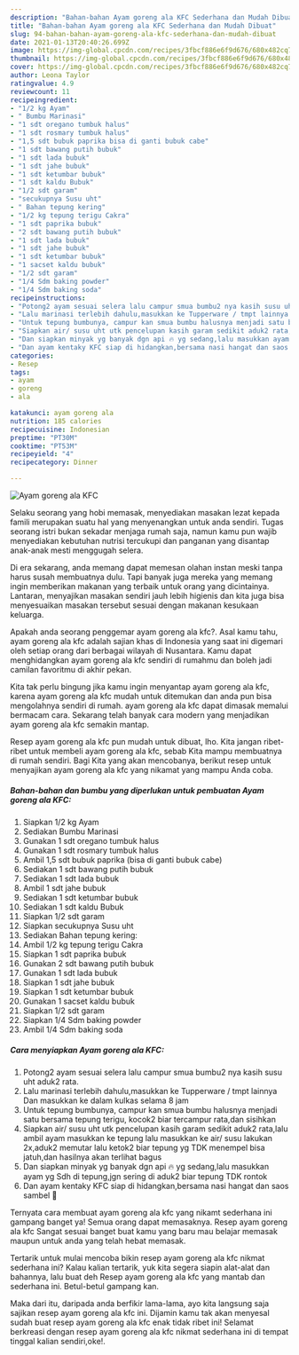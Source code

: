```yaml
---
description: "Bahan-bahan Ayam goreng ala KFC Sederhana dan Mudah Dibuat"
title: "Bahan-bahan Ayam goreng ala KFC Sederhana dan Mudah Dibuat"
slug: 94-bahan-bahan-ayam-goreng-ala-kfc-sederhana-dan-mudah-dibuat
date: 2021-01-13T20:40:26.699Z
image: https://img-global.cpcdn.com/recipes/3fbcf886e6f9d676/680x482cq70/ayam-goreng-ala-kfc-foto-resep-utama.jpg
thumbnail: https://img-global.cpcdn.com/recipes/3fbcf886e6f9d676/680x482cq70/ayam-goreng-ala-kfc-foto-resep-utama.jpg
cover: https://img-global.cpcdn.com/recipes/3fbcf886e6f9d676/680x482cq70/ayam-goreng-ala-kfc-foto-resep-utama.jpg
author: Leona Taylor
ratingvalue: 4.9
reviewcount: 11
recipeingredient:
- "1/2 kg Ayam"
- " Bumbu Marinasi"
- "1 sdt oregano tumbuk halus"
- "1 sdt rosmary tumbuk halus"
- "1,5 sdt bubuk paprika bisa di ganti bubuk cabe"
- "1 sdt bawang putih bubuk"
- "1 sdt lada bubuk"
- "1 sdt jahe bubuk"
- "1 sdt ketumbar bubuk"
- "1 sdt kaldu Bubuk"
- "1/2 sdt garam"
- "secukupnya Susu uht"
- " Bahan tepung kering"
- "1/2 kg tepung terigu Cakra"
- "1 sdt paprika bubuk"
- "2 sdt bawang putih bubuk"
- "1 sdt lada bubuk"
- "1 sdt jahe bubuk"
- "1 sdt ketumbar bubuk"
- "1 sacset kaldu bubuk"
- "1/2 sdt garam"
- "1/4 Sdm baking powder"
- "1/4 Sdm baking soda"
recipeinstructions:
- "Potong2 ayam sesuai selera lalu campur smua bumbu2 nya kasih susu uht aduk2 rata."
- "Lalu marinasi terlebih dahulu,masukkan ke Tupperware / tmpt lainnya Dan masukkan ke dalam kulkas selama 8 jam"
- "Untuk tepung bumbunya, campur kan smua bumbu halusnya menjadi satu bersama tepung terigu, kocok2 biar tercampur rata,dan sisihkan"
- "Siapkan air/ susu uht utk pencelupan kasih garam sedikit aduk2 rata,lalu ambil ayam masukkan ke tepung lalu masukkan ke air/ susu lakukan 2x,aduk2 memutar lalu ketok2 biar tepung yg TDK menempel bisa jatuh,dan hasilnya akan terlihat bagus"
- "Dan siapkan minyak yg banyak dgn api 🔥 yg sedang,lalu masukkan ayam yg Sdh di tepung,jgn sering di aduk2 biar tepung TDK rontok"
- "Dan ayam kentaky KFC siap di hidangkan,bersama nasi hangat dan saos sambel 🤗"
categories:
- Resep
tags:
- ayam
- goreng
- ala

katakunci: ayam goreng ala 
nutrition: 185 calories
recipecuisine: Indonesian
preptime: "PT30M"
cooktime: "PT53M"
recipeyield: "4"
recipecategory: Dinner

---
```



![Ayam goreng ala KFC](https://img-global.cpcdn.com/recipes/3fbcf886e6f9d676/680x482cq70/ayam-goreng-ala-kfc-foto-resep-utama.jpg)

Selaku seorang yang hobi memasak, menyediakan masakan lezat kepada famili merupakan suatu hal yang menyenangkan untuk anda sendiri. Tugas seorang istri bukan sekadar menjaga rumah saja, namun kamu pun wajib menyediakan kebutuhan nutrisi tercukupi dan panganan yang disantap anak-anak mesti menggugah selera.

Di era  sekarang, anda memang dapat memesan olahan instan meski tanpa harus susah membuatnya dulu. Tapi banyak juga mereka yang memang ingin memberikan makanan yang terbaik untuk orang yang dicintainya. Lantaran, menyajikan masakan sendiri jauh lebih higienis dan kita juga bisa menyesuaikan masakan tersebut sesuai dengan makanan kesukaan keluarga. 



Apakah anda seorang penggemar ayam goreng ala kfc?. Asal kamu tahu, ayam goreng ala kfc adalah sajian khas di Indonesia yang saat ini digemari oleh setiap orang dari berbagai wilayah di Nusantara. Kamu dapat menghidangkan ayam goreng ala kfc sendiri di rumahmu dan boleh jadi camilan favoritmu di akhir pekan.

Kita tak perlu bingung jika kamu ingin menyantap ayam goreng ala kfc, karena ayam goreng ala kfc mudah untuk ditemukan dan anda pun bisa mengolahnya sendiri di rumah. ayam goreng ala kfc dapat dimasak memalui bermacam cara. Sekarang telah banyak cara modern yang menjadikan ayam goreng ala kfc semakin mantap.

Resep ayam goreng ala kfc pun mudah untuk dibuat, lho. Kita jangan ribet-ribet untuk membeli ayam goreng ala kfc, sebab Kita mampu membuatnya di rumah sendiri. Bagi Kita yang akan mencobanya, berikut resep untuk menyajikan ayam goreng ala kfc yang nikamat yang mampu Anda coba.

<!--inarticleads1-->

##### Bahan-bahan dan bumbu yang diperlukan untuk pembuatan Ayam goreng ala KFC:

1. Siapkan 1/2 kg Ayam
1. Sediakan  Bumbu Marinasi
1. Gunakan 1 sdt oregano tumbuk halus
1. Gunakan 1 sdt rosmary tumbuk halus
1. Ambil 1,5 sdt bubuk paprika (bisa di ganti bubuk cabe)
1. Sediakan 1 sdt bawang putih bubuk
1. Sediakan 1 sdt lada bubuk
1. Ambil 1 sdt jahe bubuk
1. Sediakan 1 sdt ketumbar bubuk
1. Sediakan 1 sdt kaldu Bubuk
1. Siapkan 1/2 sdt garam
1. Siapkan secukupnya Susu uht
1. Sediakan  Bahan tepung kering:
1. Ambil 1/2 kg tepung terigu Cakra
1. Siapkan 1 sdt paprika bubuk
1. Gunakan 2 sdt bawang putih bubuk
1. Gunakan 1 sdt lada bubuk
1. Siapkan 1 sdt jahe bubuk
1. Siapkan 1 sdt ketumbar bubuk
1. Gunakan 1 sacset kaldu bubuk
1. Siapkan 1/2 sdt garam
1. Siapkan 1/4 Sdm baking powder
1. Ambil 1/4 Sdm baking soda




<!--inarticleads2-->

##### Cara menyiapkan Ayam goreng ala KFC:

1. Potong2 ayam sesuai selera lalu campur smua bumbu2 nya kasih susu uht aduk2 rata.
1. Lalu marinasi terlebih dahulu,masukkan ke Tupperware / tmpt lainnya Dan masukkan ke dalam kulkas selama 8 jam
1. Untuk tepung bumbunya, campur kan smua bumbu halusnya menjadi satu bersama tepung terigu, kocok2 biar tercampur rata,dan sisihkan
1. Siapkan air/ susu uht utk pencelupan kasih garam sedikit aduk2 rata,lalu ambil ayam masukkan ke tepung lalu masukkan ke air/ susu lakukan 2x,aduk2 memutar lalu ketok2 biar tepung yg TDK menempel bisa jatuh,dan hasilnya akan terlihat bagus
1. Dan siapkan minyak yg banyak dgn api 🔥 yg sedang,lalu masukkan ayam yg Sdh di tepung,jgn sering di aduk2 biar tepung TDK rontok
1. Dan ayam kentaky KFC siap di hidangkan,bersama nasi hangat dan saos sambel 🤗




Ternyata cara membuat ayam goreng ala kfc yang nikamt sederhana ini gampang banget ya! Semua orang dapat memasaknya. Resep ayam goreng ala kfc Sangat sesuai banget buat kamu yang baru mau belajar memasak maupun untuk anda yang telah hebat memasak.

Tertarik untuk mulai mencoba bikin resep ayam goreng ala kfc nikmat sederhana ini? Kalau kalian tertarik, yuk kita segera siapin alat-alat dan bahannya, lalu buat deh Resep ayam goreng ala kfc yang mantab dan sederhana ini. Betul-betul gampang kan. 

Maka dari itu, daripada anda berfikir lama-lama, ayo kita langsung saja sajikan resep ayam goreng ala kfc ini. Dijamin kamu tak akan menyesal sudah buat resep ayam goreng ala kfc enak tidak ribet ini! Selamat berkreasi dengan resep ayam goreng ala kfc nikmat sederhana ini di tempat tinggal kalian sendiri,oke!.

